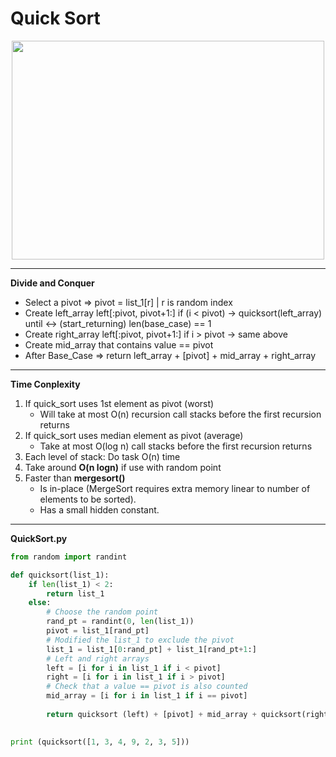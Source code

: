 # Quick Sort

<p align="center">
  <img width="500" height="350" src="http://2.bp.blogspot.com/-6YYLhmuFUoU/Ua6ZU7rsZFI/AAAAAAAAA0s/e8V4fl9UbP4/s1600/quick_sort.jpg">
</p>

---
**Divide and Conquer**
* Select a pivot => pivot = list_1[r] | r is random index
* Create left_array left[:pivot, pivot+1:] if (i < pivot) -> quicksort(left_array) until <-> (start_returning) len(base_case) == 1   
* Create right_array left[:pivot, pivot+1:] if i > pivot -> same above
* Create mid_array that contains value == pivot 
* After Base_Case => return left_array + [pivot] + mid_array + right_array
---
**Time Conplexity**
1. If quick_sort uses 1st element as pivot (worst)
	* Will take at most O(n) recursion call stacks before the first recursion returns
2. If quick_sort uses median element as pivot (average)
    * Take at most O(log n) call stacks before the first recursion returns 
3. Each level of stack: Do task O(n) time
4. Take around **O(n logn)** if use with random point
5. Faster than **mergesort()** 
    * Is in-place (MergeSort requires extra memory linear to number of elements to be sorted).
    * Has a small hidden constant.
---
**QuickSort.py**
```python
from random import randint

def quicksort(list_1):
    if len(list_1) < 2:
        return list_1  
    else:
        # Choose the random point
        rand_pt = randint(0, len(list_1))
        pivot = list_1[rand_pt]
        # Modified the list_1 to exclude the pivot
        list_1 = list_1[0:rand_pt] + list_1[rand_pt+1:]
        # Left and right arrays 
        left = [i for i in list_1 if i < pivot]
        right = [i for i in list_1 if i > pivot]
        # Check that a value == pivot is also counted
        mid_array = [i for i in list_1 if i == pivot]
		
        return quicksort (left) + [pivot] + mid_array + quicksort(right)
		

print (quicksort([1, 3, 4, 9, 2, 3, 5]))
```
